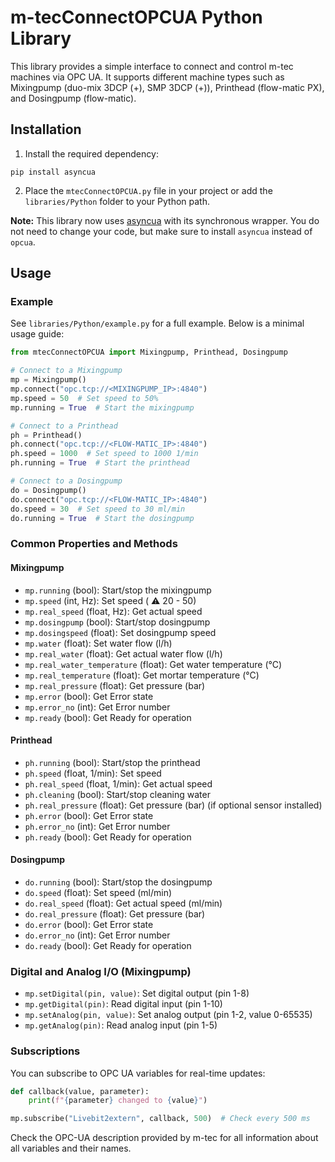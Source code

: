 # m-tecConnectOPCUA Python Library

This library provides a simple interface to connect and control m-tec machines via OPC UA. It supports different machine types such as Mixingpump (duo-mix 3DCP (+), SMP 3DCP (+)), Printhead (flow-matic PX), and Dosingpump (flow-matic).

## Installation


1. Install the required dependency:

```
pip install asyncua
```


2. Place the `mtecConnectOPCUA.py` file in your project or add the `libraries/Python` folder to your Python path.

**Note:** This library now uses [asyncua](https://github.com/FreeOpcUa/asyncua) with its synchronous wrapper. You do not need to change your code, but make sure to install `asyncua` instead of `opcua`.

## Usage

### Example
See `libraries/Python/example.py` for a full example. Below is a minimal usage guide:

```python
from mtecConnectOPCUA import Mixingpump, Printhead, Dosingpump

# Connect to a Mixingpump
mp = Mixingpump()
mp.connect("opc.tcp://<MIXINGPUMP_IP>:4840")
mp.speed = 50  # Set speed to 50%
mp.running = True  # Start the mixingpump

# Connect to a Printhead
ph = Printhead()
ph.connect("opc.tcp://<FLOW-MATIC_IP>:4840")
ph.speed = 1000  # Set speed to 1000 1/min
ph.running = True  # Start the printhead

# Connect to a Dosingpump
do = Dosingpump()
do.connect("opc.tcp://<FLOW-MATIC_IP>:4840")
do.speed = 30  # Set speed to 30 ml/min
do.running = True  # Start the dosingpump
```

### Common Properties and Methods

#### Mixingpump
- `mp.running` (bool): Start/stop the mixingpump
- `mp.speed` (int, Hz): Set speed ( :warning: 20 - 50)
- `mp.real_speed` (float, Hz): Get actual speed
- `mp.dosingpump` (bool): Start/stop dosingpump
- `mp.dosingspeed` (float): Set dosingpump speed
- `mp.water` (float): Set water flow (l/h)
- `mp.real_water` (float): Get actual water flow (l/h)
- `mp.real_water_temperature` (float): Get water temperature (°C)
- `mp.real_temperature` (float): Get mortar temperature (°C)
- `mp.real_pressure` (float): Get pressure (bar)
- `mp.error` (bool): Get Error state
- `mp.error_no` (int): Get Error number
- `mp.ready` (bool): Get Ready for operation

#### Printhead
- `ph.running` (bool): Start/stop the printhead
- `ph.speed` (float, 1/min): Set speed
- `ph.real_speed` (float, 1/min): Get actual speed
- `ph.cleaning` (bool): Start/stop cleaning water
- `ph.real_pressure` (float): Get pressure (bar) (if optional sensor installed)
- `ph.error` (bool): Get Error state
- `ph.error_no` (int): Get Error number
- `ph.ready` (bool): Get Ready for operation

#### Dosingpump
- `do.running` (bool): Start/stop the dosingpump
- `do.speed` (float): Set speed (ml/min)
- `do.real_speed` (float): Get actual speed (ml/min)
- `do.real_pressure` (float): Get pressure (bar)
- `do.error` (bool): Get Error state
- `do.error_no` (int): Get Error number
- `do.ready` (bool): Get Ready for operation

### Digital and Analog I/O (Mixingpump)
- `mp.setDigital(pin, value)`: Set digital output (pin 1-8)
- `mp.getDigital(pin)`: Read digital input (pin 1-10)
- `mp.setAnalog(pin, value)`: Set analog output (pin 1-2, value 0-65535)
- `mp.getAnalog(pin)`: Read analog input (pin 1-5)

### Subscriptions
You can subscribe to OPC UA variables for real-time updates:

```python
def callback(value, parameter):
    print(f"{parameter} changed to {value}")

mp.subscribe("Livebit2extern", callback, 500)  # Check every 500 ms
```

Check the OPC-UA description provided by m-tec for all information about all variables and their names.
